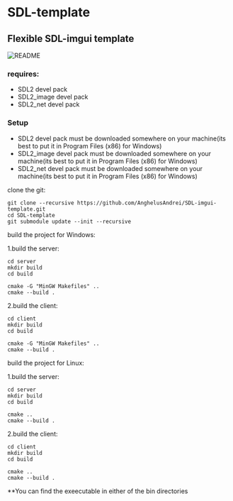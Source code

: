 # SDL-template
## Flexible SDL-imgui template

![README](https://user-images.githubusercontent.com/73694888/228629424-d5397c8a-3faa-4ca0-a1a3-2b9d5b0b3df5.png)

### requires:
* SDL2 devel pack
* SDL2_image devel pack
* SDL2_net devel pack

### Setup
* SDL2 devel pack must be downloaded somewhere on your machine(its best to put it in Program Files (x86) for Windows)
* SDL2_image devel pack must be downloaded somewhere on your machine(its best to put it in Program Files (x86) for Windows)
* SDL2_net devel pack must be downloaded somewhere on your machine(its best to put it in Program Files (x86) for Windows)

clone the git:
```
git clone --recursive https://github.com/AnghelusAndrei/SDL-imgui-template.git
cd SDL-template
git submodule update --init --recursive
```

build the project for Windows:

1.build the server:
```
cd server
mkdir build
cd build

cmake -G "MinGW Makefiles" .. 
cmake --build .
```

2.build the client:
```
cd client
mkdir build
cd build

cmake -G "MinGW Makefiles" .. 
cmake --build .
```

build the project for Linux:

1.build the server:
```
cd server
mkdir build
cd build

cmake .. 
cmake --build .
```

2.build the client:
```
cd client
mkdir build
cd build

cmake .. 
cmake --build .
```

**You can find the exeecutable in either of the bin directories
